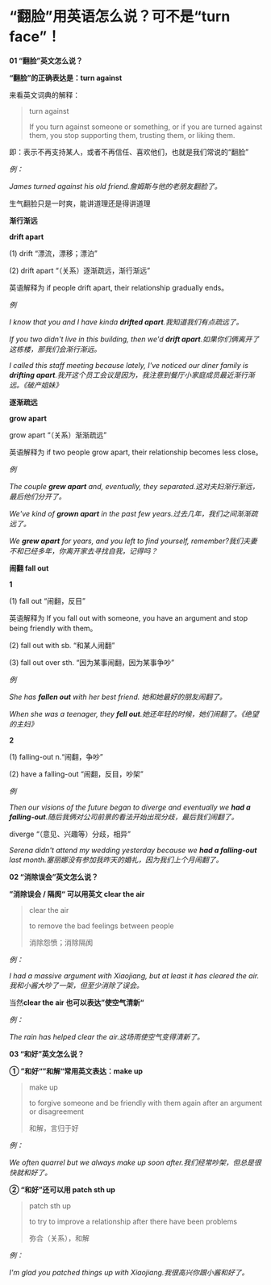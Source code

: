 # “翻脸”用英语怎么说？可不是“turn face”！

**01 “翻脸”英文怎么说？**

**“翻脸”的正确表达是：turn against**

来看英文词典的解释：

> turn against
>
> If you turn against someone or something, or if you are turned against them, you stop supporting them, trusting them, or liking them.

即：表示不再支持某人，或者不再信任、喜欢他们，也就是我们常说的“翻脸”

_例：_

_James turned against his old friend.詹姆斯与他的老朋友翻脸了。_

生气翻脸只是一时爽，能讲道理还是得讲道理

**渐行渐远**

**drift apart**

(1) drift “漂流，漂移；漂泊”

(2) drift apart “（关系）逐渐疏远，渐行渐远”

英语解释为 if people drift apart, their relationship gradually ends。

_例_

_I know that you and I have kinda **drifted apart**.我知道我们有点疏远了。_

_If you two didn't live in this building, then we'd **drift apart**.如果你们俩离开了这栋楼，那我们会渐行渐远。_

_I called this staff meeting because lately, I've noticed our diner family is **drifting apart**.我开这个员工会议是因为，我注意到餐厅小家庭成员最近渐行渐远。《破产姐妹》_

**逐渐疏远**

**grow apart**

grow apart “（关系）渐渐疏远”

英语解释为 if two people grow apart, their relationship becomes less close。

_例_

_The couple **grew apart** and, eventually, they separated.这对夫妇渐行渐远，最后他们分开了。_

_We've kind of **grown apart** in the past few years.过去几年，我们之间渐渐疏远了。_

_We **grew apart** for years, and you left to find yourself, remember?我们夫妻不和已经多年，你离开家去寻找自我，记得吗？_

**闹翻 fall out**

**1**

(1) fall out “闹翻，反目”

英语解释为 If you fall out with someone, you have an argument and stop being friendly with them。

(2) fall out with sb. “和某人闹翻”

(3) fall out over sth. “因为某事闹翻，因为某事争吵”

_例_

_She has **fallen out** with her best friend. 她和她最好的朋友闹翻了。_

_When she was a teenager, they **fell out**.她还年轻的时候，她们闹翻了。《绝望的主妇》_

**2**

(1) falling-out n.“闹翻，争吵”

(2) have a falling-out “闹翻，反目，吵架”

_例_

_Then our visions of the future began to diverge and eventually we **had a falling-out**.随后我俩对公司前景的看法开始出现分歧，最后我们闹翻了。_

diverge “（意见、兴趣等）分歧，相异”

_Serena didn't attend my wedding yesterday because we **had a falling-out** last month.塞丽娜没有参加我昨天的婚礼，因为我们上个月闹翻了。_

**02 “消除误会”英文怎么说？**

**”消除误会 / 隔阂“ 可以用英文 clear the air**

> clear the air
>
> to remove the bad feelings between people
>
> 消除怨愤；消除隔阂

_例：_

_I had a massive argument with Xiaojiang, but at least it has cleared the air.我和小酱大吵了一架，但至少消除了误会。_

当然**clear the air 也可以表达”使空气清新“**

_例：_

_The rain has helped clear the air.这场雨使空气变得清新了。_

**03 “和好”英文怎么说？**

**① ”和好“”和解“常用英文表达：make up**

> make up
>
> to forgive someone and be friendly with them again after an argument or disagreement
>
> 和解，言归于好

_例：_

_We often quarrel but we always make up soon after.我们经常吵架，但总是很快就和好了。_

**② “和好”还可以用 patch sth up**

> patch sth up
>
> to try to improve a relationship after there have been problems
>
> 弥合（关系），和解

_例：_

_I'm glad you patched things up with Xiaojiang.我很高兴你跟小酱和好了。_
